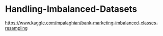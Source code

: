 # Handling-Imbalanced-Datasets

https://www.kaggle.com/mpalaghian/bank-marketing-imbalanced-classes-resampling 
